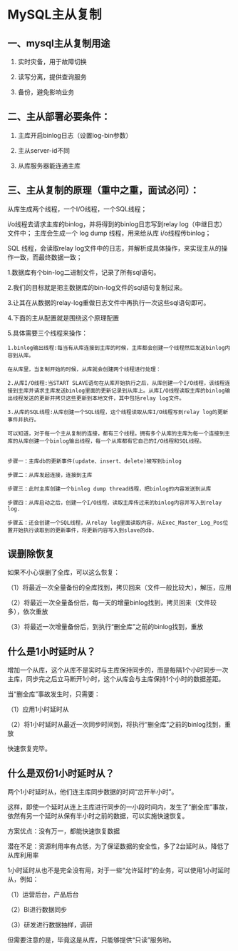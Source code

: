 ﻿# MySQL主从复制


## 一、mysql主从复制用途

1. 实时灾备，用于故障切换

2. 读写分离，提供查询服务

3. 备份，避免影响业务
 
## 二、主从部署必要条件：

1. 主库开启binlog日志（设置log-bin参数）

2. 主从server-id不同

3. 从库服务器能连通主库

## 三、主从复制的原理（重中之重，面试必问）：

从库生成两个线程，一个I/O线程，一个SQL线程；
 
i/o线程去请求主库的binlog，并将得到的binlog日志写到relay log（中继日志） 文件中；
主库会生成一个 log dump 线程，用来给从库 i/o线程传binlog；
 
SQL 线程，会读取relay log文件中的日志，并解析成具体操作，来实现主从的操作一致，而最终数据一致；


1.数据库有个bin-log二进制文件，记录了所有sql语句。

2.我们的目标就是把主数据库的bin-log文件的sql语句复制过来。

3.让其在从数据的relay-log重做日志文件中再执行一次这些sql语句即可。

4.下面的主从配置就是围绕这个原理配置

5.具体需要三个线程来操作：

```
1.binlog输出线程:每当有从库连接到主库的时候，主库都会创建一个线程然后发送binlog内容到从库。

在从库里，当复制开始的时候，从库就会创建两个线程进行处理：

2.从库I/O线程:当START SLAVE语句在从库开始执行之后，从库创建一个I/O线程，该线程连接到主库并请求主库发送binlog里面的更新记录到从库上。从库I/O线程读取主库的binlog输出线程发送的更新并拷贝这些更新到本地文件，其中包括relay log文件。

3.从库的SQL线程:从库创建一个SQL线程，这个线程读取从库I/O线程写到relay log的更新事件并执行。

可以知道，对于每一个主从复制的连接，都有三个线程。拥有多个从库的主库为每一个连接到主库的从库创建一个binlog输出线程，每一个从库都有它自己的I/O线程和SQL线程。


步骤一：主库db的更新事件(update、insert、delete)被写到binlog

步骤二：从库发起连接，连接到主库

步骤三：此时主库创建一个binlog dump thread线程，把binlog的内容发送到从库

步骤四：从库启动之后，创建一个I/O线程，读取主库传过来的binlog内容并写入到relay log.

步骤五：还会创建一个SQL线程，从relay log里面读取内容，从Exec_Master_Log_Pos位置开始执行读取到的更新事件，将更新内容写入到slave的db.
```


## 误删除恢复

如果不小心误删了全库，可以这么恢复：

（1）将最近一次全量备份的全库找到，拷贝回来（文件一般比较大），解压，应用

（2）将最近一次全量备份后，每一天的增量binlog找到，拷贝回来（文件较多），依次重放

（3）将最近一次增量备份后，到执行“删全库”之前的binlog找到，重放



## 什么是1小时延时从？

增加一个从库，这个从库不是实时与主库保持同步的，而是每隔1个小时同步一次主库，同步完之后立马断开1小时，这个从库会与主库保持1个小时的数据差距。

当“删全库”事故发生时，只需要：

（1）应用1小时延时从

（2）将1小时延时从最近一次同步时间到，将执行“删全库”之前的binlog找到，重放

快速恢复完毕。


## 什么是双份1小时延时从？

两个1小时延时从，他们连主库同步数据的时间“岔开半小时”。

这样，即使一个延时从连上主库进行同步的一小段时间内，发生了“删全库”事故，依然有另一个延时从保有半小时之前的数据，可以实施快速恢复。

 

方案优点：没有万一，都能快速恢复数据

潜在不足：资源利用率有点低，为了保证数据的安全性，多了2台延时从，降低了从库利用率



1小时延时从也不是完全没有用，对于一些“允许延时”的业务，可以使用1小时延时从，例如：

（1）运营后台，产品后台

（2）BI进行数据同步

（3）研发进行数据抽样，调研

但需要注意的是，毕竟这是从库，只能够提供“只读”服务哟。




